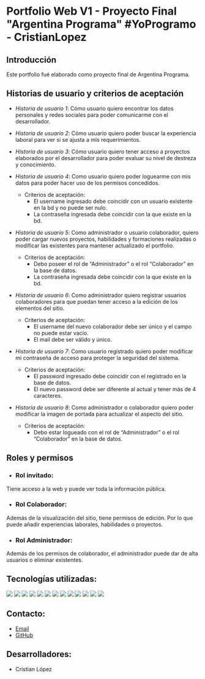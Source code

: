 # Portfolio Web V1 - Proyecto Final "Argentina Programa" #YoProgramo - CristianLopez


## Introducción
Este portfolio fué elaborado como proyecto final de Argentina Programa. 


## Historias de usuario y criterios de aceptación 

- *Historia de usuario 1*: Cómo usuario quiero encontrar los datos personales y redes sociales para poder comunicarme con el desarrollador.

- *Historia de usuario 2*: Cómo usuario quiero poder buscar la experiencia laboral para ver si se ajusta a mis requerimientos.

- *Historia de usuario 3*: Cómo usuario quiero tener acceso a proyectos elaborados por el desarrollador para poder evaluar su nivel de destreza y conocimiento. 

- *Historia de usuario 4*: Como usuario quiero poder loguearme con mis datos para poder hacer uso de los permisos concedidos. 
  * Criterios de aceptación:
      - El username ingresado debe coincidir con un usuario existente en la bd y no puede ser nulo. 
    - La contraseña ingresada debe coincidir con la que existe en la bd.
- *Historia de usuario 5*: Como administrador o usuario colaborador, quiero poder cargar nuevos proyectos, habilidades y formaciones realizadas o modificar las existentes para mantener actualizado el portfolio.
  * Criterios de aceptación:
    + Debo poseer el rol de “Administrador” o el rol “Colaborador” en la base de datos.
    + La contraseña ingresada debe coincidir con la que existe en la bd.
- *Historia de usuario 6*: Como administrador quiero registrar usuarios colaboradores para que puedan tener acceso a la edición de los elementos del sitio.
  * Criterios de aceptación:
    +	El username del nuevo colaborador debe ser único y el campo no puede estar vacío. 
    +	El mail debe ser válido y único. 
- *Historia de usuario 7*: Como usuario registrado quiero poder modificar mi contraseña de acceso para proteger la seguridad del sistema.
  * Criterios de aceptación:
    + El password ingresado debe coincidir con el registrado en la base de datos. 
    + El nuevo password debe ser diferente al actual y tener más de 4 caracteres. 
- *Historia de usuario 8*: Como administrador o colaborador quiero poder modificar la imagen de portada  para actualizar el aspecto del sitio.
  * Criterios de aceptación:
    + Debo estar logueado con el rol de “Administrador” o el rol “Colaborador” en la base de datos.


## Roles y permisos

- ### Rol invitado:
Tiene acceso a la web y puede ver toda la información pública. 

- ### Rol Colaborador:
Además de la visualización del sitio, tiene permisos de edición. Por lo que puede añadir experiencias laborales, habilidades o proyectos. 

- ### Rol Administrador:
Además de los permisos de colaborador, el administrador puede dar de alta usuarios o eliminar existentes.

## Tecnologías utilizadas:

<img src="https://img.shields.io/badge/MySQL-005C84?style=for-the-badge&logo=mysql&logoColor=white"/>
<img src="https://img.shields.io/badge/Figma-F24E1E?style=for-the-badge&logo=figma&logoColor=white"/>
<img src="https://img.shields.io/badge/Angular-DD0031?style=for-the-badge&logo=angular&logoColor=white"/>
<img src="https://img.shields.io/badge/Angular-DD0031?style=for-the-badge&logo=angular&logoColor=white"/>
<img src="https://img.shields.io/badge/firebase-ffca28?style=for-the-badge&logo=firebase&logoColor=black"/>
<img src="https://img.shields.io/badge/JWT-000000?style=for-the-badge&logo=JSON%20web%20tokens&logoColor=white"/>
<img src="https://img.shields.io/badge/Node.js-339933?style=for-the-badge&logo=nodedotjs&logoColor=white"/>
<img src="https://img.shields.io/badge/Postman-FF6C37?style=for-the-badge&logo=Postman&logoColor=white/">
<img src="https://img.shields.io/badge/Spring_Boot-F2F4F9?style=for-the-badge&logo=spring-boot"/>
<img src="https://img.shields.io/badge/VSCode-0078D4?style=for-the-badge&logo=visual%20studio%20code&logoColor=white"/>
<img src="https://img.shields.io/badge/HTML5-E34F26?style=for-the-badge&logo=html5&logoColor=white"/>
<img src="https://img.shields.io/badge/JavaScript-323330?style=for-the-badge&logo=javascript&logoColor=F7DF1E"/>
<img src="https://img.shields.io/badge/Spring_Security-6DB33F?style=for-the-badge&logo=Spring-Security&logoColor=white"/>



## Contacto:
  -    [Email](cristianlp.ok@gmail.com)
  -    [GitHub](https://github.com/Kronomio)

## Desarrolladores:
   - Cristian López 
